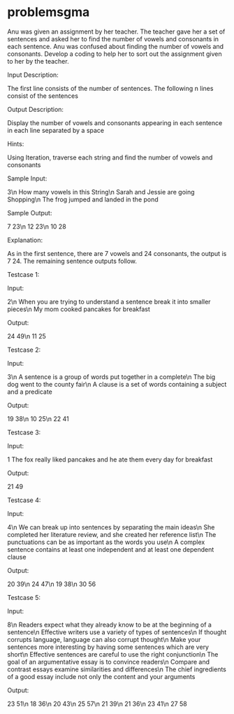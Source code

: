 # problemsgma
Anu was given an assignment by her teacher. The teacher gave her a set of sentences and asked her to find the number of vowels and consonants in each sentence. Anu was confused about finding the number of vowels and consonants. Develop a coding to help her to sort out the assignment given to her by the teacher.

Input Description:

The first line consists of the number of sentences. The following n lines consist of the sentences

Output Description: 

Display the number of vowels and consonants appearing in each sentence in each line separated by a space

Hints:

Using Iteration, traverse each string and find the number of vowels and consonants

Sample Input:

3\n
How many vowels in this String\n
Sarah and Jessie are going Shopping\n
The frog jumped and landed in the pond

Sample Output:

7 23\n
12 23\n
10 28

Explanation:

As in the first sentence, there are 7 vowels and 24 consonants, the output is 7 24. The remaining sentence outputs follow.

Testcase 1:

Input:

2\n
When you are trying to understand a sentence break it into smaller pieces\n
My mom cooked pancakes for breakfast

Output:

24 49\n
11 25


Testcase 2:

Input:

3\n
A sentence is a group of words put together in a complete\n
The big dog went to the county fair\n
A clause is a set of words containing a subject and a predicate

Output:

19 38\n
10 25\n
22 41

Testcase 3:

Input:

1
The fox really liked pancakes and he ate them every day for breakfast 

Output:

21 49

Testcase 4:

Input:

4\n
We can break up into sentences by separating the main ideas\n
She completed her literature review, and she created her reference list\n
The punctuations can be as important as the words you use\n
A complex sentence contains at least one independent and at least one dependent clause


Output:

20 39\n
24 47\n
19 38\n
30 56

Testcase 5:

Input:

8\n
Readers expect what they already know to be at the beginning of a sentence\n
Effective writers use a variety of types of sentences\n
If thought corrupts language, language can also corrupt thought\n
Make your sentences more interesting by having some sentences which are very short\n
Effective sentences are careful to use the right conjunction\n
The goal of an argumentative essay is to convince readers\n
Compare and contrast essays examine similarities and differences\n
The chief ingredients of a good essay include not only the content and your arguments

Output:

23 51\n
18 36\n
20 43\n
25 57\n
21 39\n
21 36\n
23 41\n
27 58
